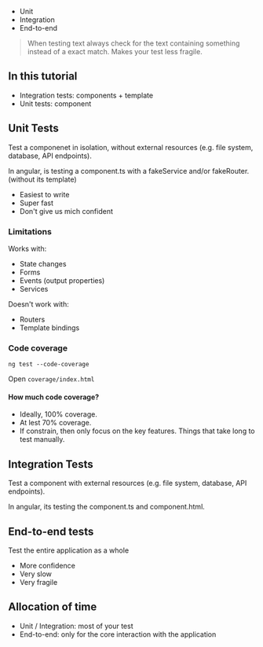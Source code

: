 
- Unit
- Integration
- End-to-end

> When testing text always check for the text containing something instead of a exact match. Makes your test less fragile.
## In this tutorial

- Integration tests: components + template
- Unit tests: component

## Unit Tests

Test a componenet in isolation, without external resources (e.g. file system, database, API endpoints).

In angular, is testing a component.ts with a fakeService and/or fakeRouter. (without its template)

- Easiest to write
- Super fast
- Don't give us mich confident 


### Limitations

Works with:

- State changes
- Forms
- Events (output properties)
- Services

Doesn't work with:

- Routers
- Template bindings

### Code coverage

`ng test --code-coverage`

Open `coverage/index.html`

#### How much code coverage?

- Ideally, 100% coverage.
- At lest 70% coverage.
- If constrain, then only focus on the key features. Things that take long to test manually.

## Integration Tests

Test a component with external resources (e.g. file system, database, API endpoints).

In angular, its testing the component.ts and component.html.

## End-to-end tests

Test the entire application as a whole

- More confidence
- Very slow
- Very fragile

## Allocation of time

- Unit / Integration: most of your test
- End-to-end: only for the core interaction with the application
